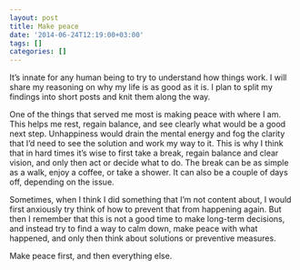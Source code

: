 ```yaml
---
layout: post
title: Make peace
date: '2014-06-24T12:19:00+03:00'
tags: []
categories: []
---
```

It’s innate for any human being to try to understand how things work. I
will share my reasoning on why my life is as good as it is. I plan to
split my findings into short posts and knit them along the way.

One of the things that served me most is making peace with where I am.
This helps me rest, regain balance, and see clearly what would be a good
next step. Unhappiness would drain the mental energy and fog the clarity
that I’d need to see the solution and work my way to it. This is why I
think that in hard times it’s wise to first take a break, regain balance
and clear vision, and only then act or decide what to do. The break can
be as simple as a walk, enjoy a coffee, or take a shower. It can also be
a couple of days off, depending on the issue.

Sometimes, when I think I did something that I’m not content about, I
would first anxiously try think of how to prevent that from happening
again. But then I remember that this is not a good time to make
long-term decisions, and instead try to find a way to calm down, make
peace with what happened, and only then think about solutions or
preventive measures.

Make peace first, and then everything else.
